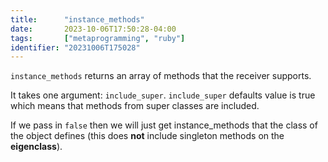```yaml
---
title:      "instance_methods"
date:       2023-10-06T17:50:28-04:00
tags:       ["metaprogramming", "ruby"]
identifier: "20231006T175028"
---
```


`instance_methods` returns an array of methods that the receiver
supports.

It takes one argument: `include_super`. `include_super` defaults value
is true which means that methods from super classes are included.

If we pass in `false` then we will just get instance_methods that the
class of the object defines (this does **not** include singleton
methods on the **eigenclass**).
